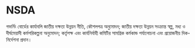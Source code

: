 # NSDA
গভর্নিং বোর্ডের কার্যাবলি জাতীয় দক্ষতা উন্নয়ন নীতি, কৌশলপত্র অনুমোদন; জাতীয় দক্ষতা উন্নয়ন সংক্রান্ত স্বল্প, মধ্য ও দীর্ঘমেয়াদী কর্মপরিকল্পনা অনুমোদন; কর্তৃপক্ষ এবং কার্যনির্বাহী কমিটির সামগ্রিক কর্মকান্ড পর্যালোচনা এবং প্রয়োজনীয় দিক-নির্দেশনা প্রদান।
